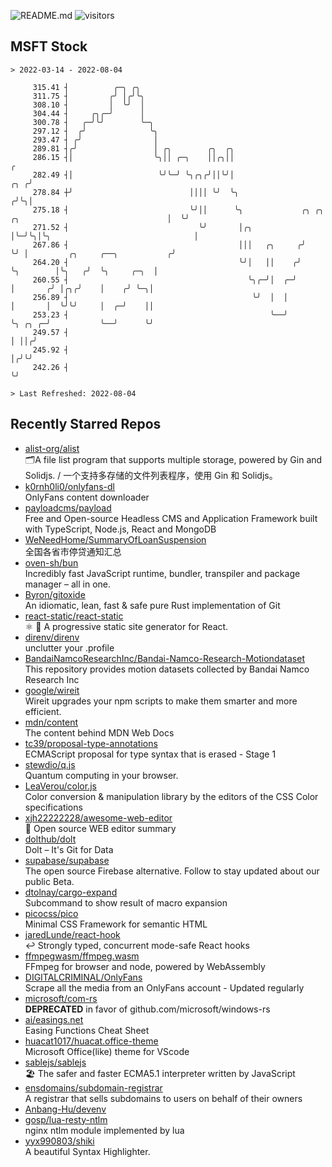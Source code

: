 ![README.md](https://github.com/Gerhut/Gerhut/workflows/README.md/badge.svg)
![visitors](https://visitors.vercel.app/Gerhut/Gerhut?token=8cf69d1f6813d272ef062726b6070c9be4ff72038cfe5a7ded7384a8da65d866)

## MSFT Stock

```
> 2022-03-14 - 2022-08-04

     315.41 ┤          ╭─╮ ╭╮                                                                                    
     311.75 ┤         ╭╯ │╭╯╰╮                                                                                   
     308.10 ┤         │  ╰╯  │                                                                                   
     304.44 ┤     ╭╮╭─╯      │                                                                                   
     300.78 ┤   ╭─╯╰╯        ╰─╮                                                                                 
     297.12 ┤  ╭╯              ╰╮                                                                                
     293.47 ┤ ╭╯                │                                                                                
     289.81 ┤╭╯                 │ ╭╮        ╭╮  ╭╮                                                               
     286.15 ┤│                  ╰╮││ ╭─╮    ││╭╮││                                                             ╭ 
     282.49 ┤│                   ╰╯╰─╯ ╰╮╭╮╭╯││╰╯│                                                         ╭╮ ╭╯ 
     278.84 ┼╯                          ││││ ╰╯  ╰╮                                                       ╭╯╰╮│  
     275.18 ┤                           ╰╯││      ╰╮             ╭╮ ╭╮ ╭╮                                 │  ╰╯  
     271.52 ┤                             ╰╯       │╭╮           │╰─╯╰╮│╰╮                                │      
     267.86 ┤                                      │││   ╭╮     ╭╯    ╰╯ │         ╭╮     ╭──╮           ╭╯      
     264.20 ┤                                      ╰╯│   ││    ╭╯        ╰╮        │╰╮   ╭╯  ╰╮     ╭─╮  │       
     260.55 ┤                                        ╰╮╭─╯│  ╭─╯          │       ╭╯ │╭╮╭╯    │    ╭╯ ╰─╮│       
     256.89 ┤                                         ╰╯  │  │            │       │  ╰╯╰╯     │  ╭─╯    ││       
     253.23 ┤                                             ╰──╯            ╰╮ ╭╮ ╭─╯           ╰──╯      ╰╯       
     249.57 ┤                                                              │ ││╭╯                                
     245.92 ┤                                                              │╭╯╰╯                                 
     242.26 ┤                                                              ╰╯                                    

> Last Refreshed: 2022-08-04
```

## Recently Starred Repos

- [alist-org/alist](https://github.com/alist-org/alist)  
  🗂️A file list program that supports multiple storage, powered by Gin and Solidjs. / 一个支持多存储的文件列表程序，使用 Gin 和 Solidjs。
- [k0rnh0li0/onlyfans-dl](https://github.com/k0rnh0li0/onlyfans-dl)  
  OnlyFans content downloader
- [payloadcms/payload](https://github.com/payloadcms/payload)  
  Free and Open-source Headless CMS and Application Framework built with TypeScript, Node.js, React and MongoDB
- [WeNeedHome/SummaryOfLoanSuspension](https://github.com/WeNeedHome/SummaryOfLoanSuspension)  
  全国各省市停贷通知汇总
- [oven-sh/bun](https://github.com/oven-sh/bun)  
  Incredibly fast JavaScript runtime, bundler, transpiler and package manager – all in one.
- [Byron/gitoxide](https://github.com/Byron/gitoxide)  
  An idiomatic, lean, fast & safe pure Rust implementation of Git
- [react-static/react-static](https://github.com/react-static/react-static)  
  ⚛️ 🚀 A progressive static site generator for React.
- [direnv/direnv](https://github.com/direnv/direnv)  
  unclutter your .profile
- [BandaiNamcoResearchInc/Bandai-Namco-Research-Motiondataset](https://github.com/BandaiNamcoResearchInc/Bandai-Namco-Research-Motiondataset)  
  This repository provides motion datasets collected by Bandai Namco Research Inc
- [google/wireit](https://github.com/google/wireit)  
  Wireit upgrades your npm scripts to make them smarter and more efficient.
- [mdn/content](https://github.com/mdn/content)  
  The content behind MDN Web Docs
- [tc39/proposal-type-annotations](https://github.com/tc39/proposal-type-annotations)  
  ECMAScript proposal for type syntax that is erased - Stage 1
- [stewdio/q.js](https://github.com/stewdio/q.js)  
  Quantum computing in your browser.
- [LeaVerou/color.js](https://github.com/LeaVerou/color.js)  
  Color conversion & manipulation library by the editors of the CSS Color specifications
- [xjh22222228/awesome-web-editor](https://github.com/xjh22222228/awesome-web-editor)  
  🔨  Open source WEB editor summary
- [dolthub/dolt](https://github.com/dolthub/dolt)  
  Dolt – It's Git for Data
- [supabase/supabase](https://github.com/supabase/supabase)  
  The open source Firebase alternative. Follow to stay updated about our public Beta.
- [dtolnay/cargo-expand](https://github.com/dtolnay/cargo-expand)  
  Subcommand to show result of macro expansion
- [picocss/pico](https://github.com/picocss/pico)  
  Minimal CSS Framework for semantic HTML
- [jaredLunde/react-hook](https://github.com/jaredLunde/react-hook)  
  ↩ Strongly typed, concurrent mode-safe React hooks
- [ffmpegwasm/ffmpeg.wasm](https://github.com/ffmpegwasm/ffmpeg.wasm)  
  FFmpeg for browser and node, powered by WebAssembly
- [DIGITALCRIMINAL/OnlyFans](https://github.com/DIGITALCRIMINAL/OnlyFans)  
  Scrape all the media from an OnlyFans account - Updated regularly
- [microsoft/com-rs](https://github.com/microsoft/com-rs)  
  **DEPRECATED** in favor of github.com/microsoft/windows-rs
- [ai/easings.net](https://github.com/ai/easings.net)  
  Easing Functions Cheat Sheet
- [huacat1017/huacat.office-theme](https://github.com/huacat1017/huacat.office-theme)  
  Microsoft Office(like) theme for VScode
- [sablejs/sablejs](https://github.com/sablejs/sablejs)  
  🏖️ The safer and faster ECMA5.1 interpreter written by JavaScript
- [ensdomains/subdomain-registrar](https://github.com/ensdomains/subdomain-registrar)  
  A registrar that sells subdomains to users on behalf of their owners
- [Anbang-Hu/devenv](https://github.com/Anbang-Hu/devenv)  
- [gosp/lua-resty-ntlm](https://github.com/gosp/lua-resty-ntlm)  
  nginx ntlm module implemented by lua
- [yyx990803/shiki](https://github.com/yyx990803/shiki)  
  A beautiful Syntax Highlighter.
